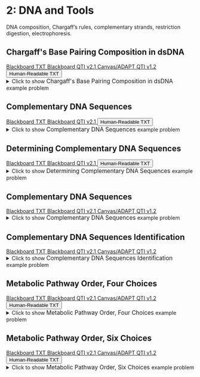 # 2: DNA and Tools

DNA composition, Chargaff’s rules, complementary strands, restriction digestion, electrophoresis.

## Chargaff's Base Pairing Composition in dsDNA

<div id="chargaff_dna_percent-5_choices-button-container" class="button-container">
<a class="md-button custom-button bb_text" href="bbq-chargaff_dna_percent-5_choices-questions.txt" download title="Download bbq-chargaff_dna_percent-5_choices-questions.txt" aria-label="Click to download the Blackboard TXT file (bbq-chargaff_dna_percent-5_choices-questions.txt)">
    <i class="fa fa-download"></i>Blackboard TXT
</a>
<a class="md-button custom-button bb_qti" href="downloads/blackboard_qti_v2_1-chargaff_dna_percent-5_choices.zip" download title="Download blackboard_qti_v2_1-chargaff_dna_percent-5_choices.zip" aria-label="Click to download the Blackboard QTI v2.1 file (blackboard_qti_v2_1-chargaff_dna_percent-5_choices.zip)">
    <i class="fa fa-download"></i>Blackboard QTI v2.1
</a>
<a class="md-button custom-button canvas_qti" href="downloads/canvas_qti_v1_2-chargaff_dna_percent-5_choices.zip" download title="Download canvas_qti_v1_2-chargaff_dna_percent-5_choices.zip" aria-label="Click to download the Canvas/ADAPT QTI v1.2 file (canvas_qti_v1_2-chargaff_dna_percent-5_choices.zip)">
    <i class="fa fa-download"></i>Canvas/ADAPT QTI v1.2
</a>
<button class="md-button custom-button human_read" onclick="window.open('downloads/human_readable-chargaff_dna_percent-5_choices.html', '_blank')" title="View human_readable-chargaff_dna_percent-5_choices.html" aria-label="Click to view the Human-Readable TXT file (human_readable-chargaff_dna_percent-5_choices.html)">
    <i class="fa fa-eye"></i> Human-Readable TXT
</button>
</div><details>
  <summary>Click 
    <span style='font-weight: normal;'>
       to show
    </span>
    <span style='font-size: 1.1em; color: var(--md-primary-fg-color--dark)'>
      Chargaff's Base Pairing Composition in dsDNA
    </span>
    <span style='font-weight: normal;'>
      example problem
    </span>
  </summary>
  {% include "genetics/topic02/downloads/selftest-chargaff_dna_percent-5_choices.html" %}

</details>


## Complementary DNA Sequences

<div id="complementary_sequences-fib-directionless-button-container" class="button-container">
<a class="md-button custom-button bb_text" href="bbq-complementary_sequences-fib-directionless-questions.txt" download title="Download bbq-complementary_sequences-fib-directionless-questions.txt" aria-label="Click to download the Blackboard TXT file (bbq-complementary_sequences-fib-directionless-questions.txt)">
    <i class="fa fa-download"></i>Blackboard TXT
</a>
<a class="md-button custom-button bb_qti" href="downloads/blackboard_qti_v2_1-complementary_sequences-fib-directionless.zip" download title="Download blackboard_qti_v2_1-complementary_sequences-fib-directionless.zip" aria-label="Click to download the Blackboard QTI v2.1 file (blackboard_qti_v2_1-complementary_sequences-fib-directionless.zip)">
    <i class="fa fa-download"></i>Blackboard QTI v2.1
</a>
<button class="md-button custom-button human_read" onclick="window.open('downloads/human_readable-complementary_sequences-fib-directionless.html', '_blank')" title="View human_readable-complementary_sequences-fib-directionless.html" aria-label="Click to view the Human-Readable TXT file (human_readable-complementary_sequences-fib-directionless.html)">
    <i class="fa fa-eye"></i> Human-Readable TXT
</button>
</div><details>
  <summary>Click 
    <span style='font-weight: normal;'>
       to show
    </span>
    <span style='font-size: 1.1em; color: var(--md-primary-fg-color--dark)'>
      Complementary DNA Sequences
    </span>
    <span style='font-weight: normal;'>
      example problem
    </span>
  </summary>
  {% include "genetics/topic02/downloads/selftest-complementary_sequences-fib-directionless.html" %}

</details>


## Determining Complementary DNA Sequences

<div id="complementary_sequences-fib-prime-button-container" class="button-container">
<a class="md-button custom-button bb_text" href="bbq-complementary_sequences-fib-prime-questions.txt" download title="Download bbq-complementary_sequences-fib-prime-questions.txt" aria-label="Click to download the Blackboard TXT file (bbq-complementary_sequences-fib-prime-questions.txt)">
    <i class="fa fa-download"></i>Blackboard TXT
</a>
<a class="md-button custom-button bb_qti" href="downloads/blackboard_qti_v2_1-complementary_sequences-fib-prime.zip" download title="Download blackboard_qti_v2_1-complementary_sequences-fib-prime.zip" aria-label="Click to download the Blackboard QTI v2.1 file (blackboard_qti_v2_1-complementary_sequences-fib-prime.zip)">
    <i class="fa fa-download"></i>Blackboard QTI v2.1
</a>
<button class="md-button custom-button human_read" onclick="window.open('downloads/human_readable-complementary_sequences-fib-prime.html', '_blank')" title="View human_readable-complementary_sequences-fib-prime.html" aria-label="Click to view the Human-Readable TXT file (human_readable-complementary_sequences-fib-prime.html)">
    <i class="fa fa-eye"></i> Human-Readable TXT
</button>
</div><details>
  <summary>Click 
    <span style='font-weight: normal;'>
       to show
    </span>
    <span style='font-size: 1.1em; color: var(--md-primary-fg-color--dark)'>
      Determining Complementary DNA Sequences
    </span>
    <span style='font-weight: normal;'>
      example problem
    </span>
  </summary>
  {% include "genetics/topic02/downloads/selftest-complementary_sequences-fib-prime.html" %}

</details>


## Complementary DNA Sequences

<div id="complementary_sequences-mc-directionless-button-container" class="button-container">
<a class="md-button custom-button bb_text" href="bbq-complementary_sequences-mc-directionless-questions.txt" download title="Download bbq-complementary_sequences-mc-directionless-questions.txt" aria-label="Click to download the Blackboard TXT file (bbq-complementary_sequences-mc-directionless-questions.txt)">
    <i class="fa fa-download"></i>Blackboard TXT
</a>
<a class="md-button custom-button bb_qti" href="downloads/blackboard_qti_v2_1-complementary_sequences-mc-directionless.zip" download title="Download blackboard_qti_v2_1-complementary_sequences-mc-directionless.zip" aria-label="Click to download the Blackboard QTI v2.1 file (blackboard_qti_v2_1-complementary_sequences-mc-directionless.zip)">
    <i class="fa fa-download"></i>Blackboard QTI v2.1
</a>
<a class="md-button custom-button canvas_qti" href="downloads/canvas_qti_v1_2-complementary_sequences-mc-directionless.zip" download title="Download canvas_qti_v1_2-complementary_sequences-mc-directionless.zip" aria-label="Click to download the Canvas/ADAPT QTI v1.2 file (canvas_qti_v1_2-complementary_sequences-mc-directionless.zip)">
    <i class="fa fa-download"></i>Canvas/ADAPT QTI v1.2
</a>
</div><details>
  <summary>Click 
    <span style='font-weight: normal;'>
       to show
    </span>
    <span style='font-size: 1.1em; color: var(--md-primary-fg-color--dark)'>
      Complementary DNA Sequences
    </span>
    <span style='font-weight: normal;'>
      example problem
    </span>
  </summary>
  {% include "genetics/topic02/downloads/selftest-complementary_sequences-mc-directionless.html" %}

</details>


## Complementary DNA Sequences Identification

<div id="complementary_sequences-mc-prime-button-container" class="button-container">
<a class="md-button custom-button bb_text" href="bbq-complementary_sequences-mc-prime-questions.txt" download title="Download bbq-complementary_sequences-mc-prime-questions.txt" aria-label="Click to download the Blackboard TXT file (bbq-complementary_sequences-mc-prime-questions.txt)">
    <i class="fa fa-download"></i>Blackboard TXT
</a>
<a class="md-button custom-button bb_qti" href="downloads/blackboard_qti_v2_1-complementary_sequences-mc-prime.zip" download title="Download blackboard_qti_v2_1-complementary_sequences-mc-prime.zip" aria-label="Click to download the Blackboard QTI v2.1 file (blackboard_qti_v2_1-complementary_sequences-mc-prime.zip)">
    <i class="fa fa-download"></i>Blackboard QTI v2.1
</a>
<a class="md-button custom-button canvas_qti" href="downloads/canvas_qti_v1_2-complementary_sequences-mc-prime.zip" download title="Download canvas_qti_v1_2-complementary_sequences-mc-prime.zip" aria-label="Click to download the Canvas/ADAPT QTI v1.2 file (canvas_qti_v1_2-complementary_sequences-mc-prime.zip)">
    <i class="fa fa-download"></i>Canvas/ADAPT QTI v1.2
</a>
</div><details>
  <summary>Click 
    <span style='font-weight: normal;'>
       to show
    </span>
    <span style='font-size: 1.1em; color: var(--md-primary-fg-color--dark)'>
      Complementary DNA Sequences Identification
    </span>
    <span style='font-weight: normal;'>
      example problem
    </span>
  </summary>
  {% include "genetics/topic02/downloads/selftest-complementary_sequences-mc-prime.html" %}

</details>


## Metabolic Pathway Order, Four Choices

<div id="metabolic_pathway-4_metabolites-button-container" class="button-container">
<a class="md-button custom-button bb_text" href="bbq-metabolic_pathway-4_metabolites-questions.txt" download title="Download bbq-metabolic_pathway-4_metabolites-questions.txt" aria-label="Click to download the Blackboard TXT file (bbq-metabolic_pathway-4_metabolites-questions.txt)">
    <i class="fa fa-download"></i>Blackboard TXT
</a>
<a class="md-button custom-button bb_qti" href="downloads/blackboard_qti_v2_1-metabolic_pathway-4_metabolites.zip" download title="Download blackboard_qti_v2_1-metabolic_pathway-4_metabolites.zip" aria-label="Click to download the Blackboard QTI v2.1 file (blackboard_qti_v2_1-metabolic_pathway-4_metabolites.zip)">
    <i class="fa fa-download"></i>Blackboard QTI v2.1
</a>
<a class="md-button custom-button canvas_qti" href="downloads/canvas_qti_v1_2-metabolic_pathway-4_metabolites.zip" download title="Download canvas_qti_v1_2-metabolic_pathway-4_metabolites.zip" aria-label="Click to download the Canvas/ADAPT QTI v1.2 file (canvas_qti_v1_2-metabolic_pathway-4_metabolites.zip)">
    <i class="fa fa-download"></i>Canvas/ADAPT QTI v1.2
</a>
<button class="md-button custom-button human_read" onclick="window.open('downloads/human_readable-metabolic_pathway-4_metabolites.html', '_blank')" title="View human_readable-metabolic_pathway-4_metabolites.html" aria-label="Click to view the Human-Readable TXT file (human_readable-metabolic_pathway-4_metabolites.html)">
    <i class="fa fa-eye"></i> Human-Readable TXT
</button>
</div><details>
  <summary>Click 
    <span style='font-weight: normal;'>
       to show
    </span>
    <span style='font-size: 1.1em; color: var(--md-primary-fg-color--dark)'>
      Metabolic Pathway Order, Four Choices
    </span>
    <span style='font-weight: normal;'>
      example problem
    </span>
  </summary>
  {% include "genetics/topic02/downloads/selftest-metabolic_pathway-4_metabolites.html" %}

</details>


## Metabolic Pathway Order, Six Choices

<div id="metabolic_pathway-6_metabolites-button-container" class="button-container">
<a class="md-button custom-button bb_text" href="bbq-metabolic_pathway-6_metabolites-questions.txt" download title="Download bbq-metabolic_pathway-6_metabolites-questions.txt" aria-label="Click to download the Blackboard TXT file (bbq-metabolic_pathway-6_metabolites-questions.txt)">
    <i class="fa fa-download"></i>Blackboard TXT
</a>
<a class="md-button custom-button bb_qti" href="downloads/blackboard_qti_v2_1-metabolic_pathway-6_metabolites.zip" download title="Download blackboard_qti_v2_1-metabolic_pathway-6_metabolites.zip" aria-label="Click to download the Blackboard QTI v2.1 file (blackboard_qti_v2_1-metabolic_pathway-6_metabolites.zip)">
    <i class="fa fa-download"></i>Blackboard QTI v2.1
</a>
<a class="md-button custom-button canvas_qti" href="downloads/canvas_qti_v1_2-metabolic_pathway-6_metabolites.zip" download title="Download canvas_qti_v1_2-metabolic_pathway-6_metabolites.zip" aria-label="Click to download the Canvas/ADAPT QTI v1.2 file (canvas_qti_v1_2-metabolic_pathway-6_metabolites.zip)">
    <i class="fa fa-download"></i>Canvas/ADAPT QTI v1.2
</a>
<button class="md-button custom-button human_read" onclick="window.open('downloads/human_readable-metabolic_pathway-6_metabolites.html', '_blank')" title="View human_readable-metabolic_pathway-6_metabolites.html" aria-label="Click to view the Human-Readable TXT file (human_readable-metabolic_pathway-6_metabolites.html)">
    <i class="fa fa-eye"></i> Human-Readable TXT
</button>
</div><details>
  <summary>Click 
    <span style='font-weight: normal;'>
       to show
    </span>
    <span style='font-size: 1.1em; color: var(--md-primary-fg-color--dark)'>
      Metabolic Pathway Order, Six Choices
    </span>
    <span style='font-weight: normal;'>
      example problem
    </span>
  </summary>
  {% include "genetics/topic02/downloads/selftest-metabolic_pathway-6_metabolites.html" %}

</details>


